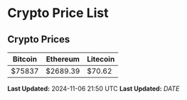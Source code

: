 # Crypto Price List

## Crypto Prices
| Bitcoin | Ethereum | Litecoin |
| ------- | -------- | -------- |
| $75837 | $2689.39 | $70.62 |
**Last Updated:** 2024-11-06 21:50 UTC
**Last Updated:** $DATE$
